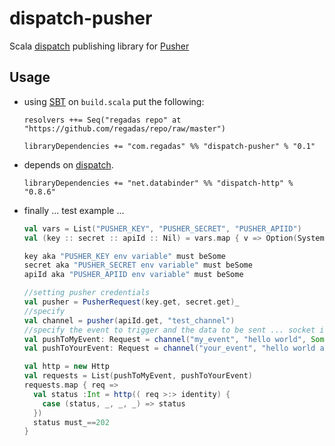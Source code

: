 dispatch-pusher
===============

Scala [dispatch](https://github.com/dispatch/dispatch) publishing library for [Pusher](http://pusher.com)

## Usage

 * using [SBT](https://github.com/harrah/xsbt) on `build.scala` put the following:
    
    ```
    resolvers ++= Seq("regadas repo" at "https://github.com/regadas/repo/raw/master")

    libraryDependencies += "com.regadas" %% "dispatch-pusher" % "0.1"
    ```
    
 * depends on [dispatch](https://github.com/dispatch/dispatch).
    
    ```
    libraryDependencies += "net.databinder" %% "dispatch-http" % "0.8.6"
    ```
    
 * finally ... test example ...
 
    ```scala
    val vars = List("PUSHER_KEY", "PUSHER_SECRET", "PUSHER_APIID")
    val (key :: secret :: apiId :: Nil) = vars.map { v => Option(System.getenv(v)) }

    key aka "PUSHER_KEY env variable" must beSome
    secret aka "PUSHER_SECRET env variable" must beSome
    apiId aka "PUSHER_APIID env variable" must beSome

    //setting pusher credentials
    val pusher = PusherRequest(key.get, secret.get)_
    //specify
    val channel = pusher(apiId.get, "test_channel")
    //specify the event to trigger and the data to be sent ... socket id is optional
    val pushToMyEvent: Request = channel("my_event", "hello world", Some("1"))
    val pushToYourEvent: Request = channel("your_event", "hello world again", None)

    val http = new Http
    val requests = List(pushToMyEvent, pushToYourEvent)
    requests.map { req =>
      val status :Int = http(( req >:> identity) {
        case (status, _, _, _) => status
      })
      status must_==202
    }
    ```
